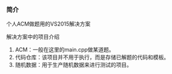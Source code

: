 ### 简介

个人ACM做题用的VS2015解决方案

解决方案中的项目介绍

1. ACM：一般在这里的main.cpp做某道题。
1. 代码仓库：该项目并不用于执行，而是存储已解题的代码和模板。
1. 随机数据：用于生产随机数据来进行测试的项目。
